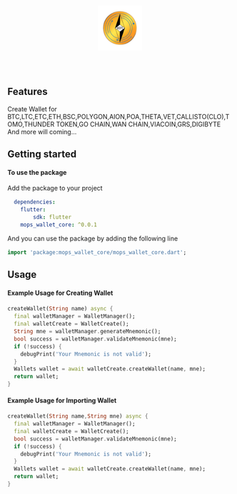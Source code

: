 <head>

<title>Mops Wallet core</title>




<meta name="google-site-verification" content="3DzEdBE4aebRdPgDP0Ad4pB2rvRaAR9cqJdiR-WyQjM" />
</head>
<p align="center">
    <img src="https://raw.githubusercontent.com/MyoThuHtay/MyoThuHtay/1b90bb08016310e07d88b9b3a481997fb39f356d/mops.png"
        height="100">
</p>
<br>
<br>
 

## Features
<p align="left">
    Create Wallet for BTC,LTC,ETC,ETH,BSC,POLYGON,AION,POA,THETA,VET,CALLISTO(CLO),TOMO,THUNDER TOKEN,GO CHAIN,WAN CHAIN,VIACOIN,GRS,DIGIBYTE And more will coming...
</p>

## Getting started


#### To use the package
<p align="left">
Add the package to your project

```yaml
  dependencies:
    flutter:
        sdk: flutter
    mops_wallet_core: ^0.0.1
```
<p>  And you can use the package by adding the following line</p>
    
```dart
import 'package:mops_wallet_core/mops_wallet_core.dart';
```
</p>

## Usage

#### Example Usage for Creating Wallet
```dart
createWallet(String name) async {
  final walletManager = WalletManager();
  final walletCreate = WalletCreate();
  String mne = walletManager.generateMnemonic();
  bool success = walletManager.validateMnemonic(mne);
  if (!success) {
    debugPrint('Your Mnemonic is not valid');
  }
  Wallets wallet = await walletCreate.createWallet(name, mne);
  return wallet;
}
```
#### Example Usage for Importing Wallet
```dart
createWallet(String name,String mne) async {
  final walletManager = WalletManager();
  final walletCreate = WalletCreate();
  bool success = walletManager.validateMnemonic(mne);
  if (!success) {
    debugPrint('Your Mnemonic is not valid');
  }
  Wallets wallet = await walletCreate.createWallet(name, mne);
  return wallet;
}
```




